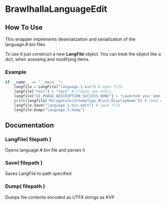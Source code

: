 # BrawlhallaLanguageEdit

## How To Use

This wrapper implements deserialization and serialization of the language.#.bin files

To use it just construct a new **LangFile** object. You can treat the object like a dict, when acessing and modifying items.

### Example

```py
if __name__ == "__main__":
    langfile = LangFile("language.1.bin") # open file
    langfile["test"] = "test" # create new entry
    langfile["UI_PHASE_DESCRIPTION_SUCCESS_NONE"] = "Launched your mom into space" # change existing entry
    print(langfile['MirageColorSchemeType_Black_DisplayName']) # read entry
    langfile.Save("language.1.bin.edit") # save file
    langfile.Dump("language.1.dump")
```

## Documentation

### LangFile( filepath )

Opens language.#.bin file and parses it

### Save( filepath )

Saves LangFile to path specified

### Dump( filepath )

Dumps file contents encoded as UTF8 strings as KVP
